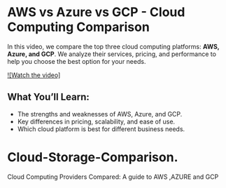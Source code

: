 # AWS vs Azure vs GCP - Cloud Computing Comparison

In this video, we compare the top three cloud computing platforms: **AWS, Azure, and GCP**. We analyze their services, pricing, and performance to help you choose the best option for your needs.

[![Watch the video]](https://www.youtube.com/watch?v=Sl_jKlyR-nM)


## What You’ll Learn:
- The strengths and weaknesses of AWS, Azure, and GCP.
- Key differences in pricing, scalability, and ease of use.
- Which cloud platform is best for different business needs.


# Cloud-Storage-Comparison.
Cloud Computing Providers Compared: A guide to AWS ,AZURE and GCP

